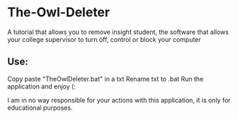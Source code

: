 # The-Owl-Deleter
A tutorial that allows you to remove insight student, the software that allows your college supervisor to turn off, control or block your computer

Use:
------------------
Copy paste "TheOwlDeleter.bat" in a txt
Rename txt to .bat
Run the application and enjoy (:

I am in no way responsible for your actions with this application, it is only for educational purposes.
